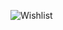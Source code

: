 
![Wishlist](https://user-images.githubusercontent.com/69495267/217635230-e687430e-bf40-443b-b094-682cbb4a1b86.gif)

